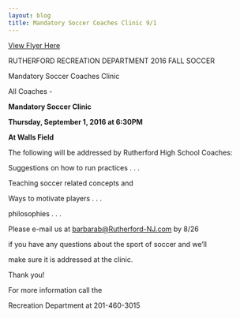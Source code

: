 ```yaml
---
layout: blog
title: Mandatory Soccer Coaches Clinic 9/1
---
```


[View Flyer Here](http://static.rutherford-nj.com/recreation/posts/Soccer%20Flyers.pdf)

RUTHERFORD RECREATION DEPARTMENT 2016 FALL SOCCER

Mandatory Soccer Coaches Clinic

All Coaches -

**Mandatory Soccer Clinic**

**Thursday, September 1, 2016 at 6:30PM**

**At Walls Field**

The following will be addressed by Rutherford High School Coaches:

Suggestions on how to run practices . . .

Teaching soccer related concepts and

Ways to motivate players . . .

philosophies . . .

Please e-mail us at barbarab@Rutherford-NJ.com by 8/26

if you have any questions about the sport of soccer and we’ll

make sure it is addressed at the clinic.

Thank you!

For more information call the

Recreation Department at 201-460-3015
